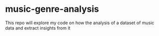 # music-genre-analysis
This repo will explore my code on how the analysis of a dataset of music data and extract insights from it
